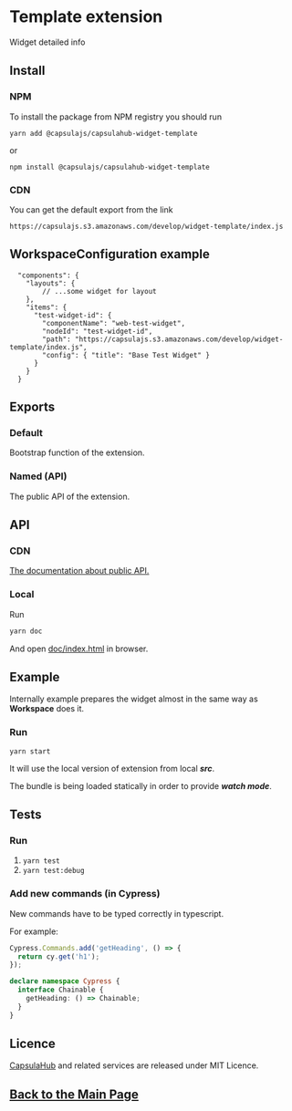 # Template extension

Widget detailed info

## Install

### NPM

To install the package from NPM registry you should run

```
yarn add @capsulajs/capsulahub-widget-template
```

or
```
npm install @capsulajs/capsulahub-widget-template
```

### CDN

You can get the default export from the link

```
https://capsulajs.s3.amazonaws.com/develop/widget-template/index.js
```

## WorkspaceConfiguration example

```
  "components": {
    "layouts": {
        // ...some widget for layout
    },
    "items": {
      "test-widget-id": {
        "componentName": "web-test-widget",
        "nodeId": "test-widget-id",
        "path": "https://capsulajs.s3.amazonaws.com/develop/widget-template/index.js",
        "config": { "title": "Base Test Widget" }
      }
    }
  }
```

## Exports

### Default

Bootstrap function of the extension.

### Named (API)

The public API of the extension.

## API

### CDN

[The documentation about public API.](https://capsulajs.s3.amazonaws.com/develop/widget-template/doc/index.html)

### Local

Run 

```bash
yarn doc
```

And open [doc/index.html](./doc/index.html) in browser.

## Example

Internally example prepares the widget almost in the same way as **Workspace** does it.

### Run
`yarn start`

It will use the local version of extension from local **_src_**.

The bundle is being loaded statically in order to provide **_watch mode_**.

## Tests

### Run

1) `yarn test`
2) `yarn test:debug`

### Add new commands (in Cypress)

New commands have to be typed correctly in typescript.

For example:

```typescript
Cypress.Commands.add('getHeading', () => {
  return cy.get('h1');
});

declare namespace Cypress {
  interface Chainable {
    getHeading: () => Chainable;
  }
}
```

## Licence

[CapsulaHub](https://github.com/capsulajs/capsulahub) and related services are released under MIT Licence.

## [Back to the Main Page](../../README.md)